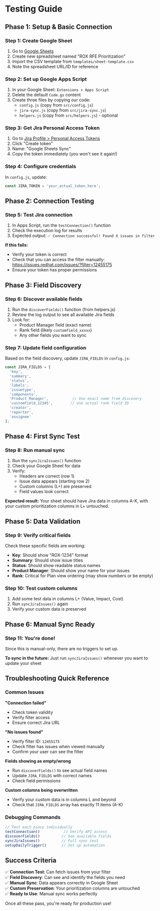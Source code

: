 # Testing Guide

## Phase 1: Setup & Basic Connection

### Step 1: Create Google Sheet
1. Go to [Google Sheets](https://sheets.google.com)
2. Create new spreadsheet named "ROX RFE Prioritization"
3. Import the CSV template from `templates/sheet-template.csv`
4. Note the spreadsheet URL/ID for reference

### Step 2: Set up Google Apps Script
1. In your Google Sheet: `Extensions > Apps Script`
2. Delete the default `Code.gs` content
3. Create three files by copying our code:
   - `config.js` (copy from `src/config.js`)
   - `jira-sync.js` (copy from `src/jira-sync.js`)
   - `helpers.js` (copy from `src/helpers.js`) - optional

### Step 3: Get Jira Personal Access Token
1. Go to [Jira Profile > Personal Access Tokens](https://issues.redhat.com/secure/ViewProfile.jspa?selectedTab=com.atlassian.pats.pats-plugin:jira-user-personal-access-tokens)
2. Click "Create token"
3. Name: "Google Sheets Sync"
4. Copy the token immediately (you won't see it again!)

### Step 4: Configure credentials
In `config.js`, update:
```javascript
const JIRA_TOKEN = 'your_actual_token_here';
```

## Phase 2: Connection Testing

### Step 5: Test Jira connection
1. In Apps Script, run the `testConnection()` function
2. Check the execution log for results
3. Expected output: `✅ Connection successful! Found X issues in filter`

**If this fails:**
- Verify your token is correct
- Check that you can access the filter manually: https://issues.redhat.com/issues/?filter=12455175
- Ensure your token has proper permissions

## Phase 3: Field Discovery

### Step 6: Discover available fields
1. Run the `discoverFields()` function (from helpers.js)
2. Review the log output to see all available Jira fields
3. Look for:
   - Product Manager field (exact name)
   - Rank field (likely `customfield_xxxxx`)
   - Any other fields you want to sync

### Step 7: Update field configuration
Based on the field discovery, update `JIRA_FIELDS` in `config.js`:
```javascript
const JIRA_FIELDS = [
  'key',
  'summary', 
  'status',
  'labels',
  'issuetype',
  'components',
  'Product Manager',           // Use exact name from discovery
  'customfield_12345',        // Use actual rank field ID
  'creator',
  'reporter',
  'assignee'
];
```

## Phase 4: First Sync Test

### Step 8: Run manual sync
1. Run the `syncJiraIssues()` function
2. Check your Google Sheet for data
3. Verify:
   - Headers are correct (row 1)
   - Issue data appears (starting row 2)
   - Custom columns (L+) are preserved
   - Field values look correct

**Expected result:** Your sheet should have Jira data in columns A-K, with your custom prioritization columns in L+ untouched.

## Phase 5: Data Validation

### Step 9: Verify critical fields
Check these specific fields are working:
- **Key**: Should show "ROX-1234" format
- **Summary**: Should show issue titles
- **Status**: Should show readable status names
- **Product Manager**: Should show your name for your issues
- **Rank**: Critical for Plan view ordering (may show numbers or be empty)

### Step 10: Test custom columns
1. Add some test data in columns L+ (Value, Impact, Cost)
2. Run `syncJiraIssues()` again
3. Verify your custom data is preserved

## Phase 6: Manual Sync Ready

### Step 11: You're done!
Since this is manual-only, there are no triggers to set up.

**To sync in the future:** Just run `syncJiraIssues()` whenever you want to update your sheet

## Troubleshooting Quick Reference

### Common Issues

**"Connection failed"**
- Check token validity
- Verify filter access
- Ensure correct Jira URL

**"No issues found"**
- Verify filter ID: `12455175`
- Check filter has issues when viewed manually
- Confirm your user can see the filter

**Fields showing as empty/wrong**
- Run `discoverFields()` to see actual field names
- Update `JIRA_FIELDS` with correct names
- Check field permissions

**Custom columns being overwritten**
- Verify your custom data is in columns L and beyond
- Check that `JIRA_FIELDS` array has exactly 11 items (A-K)

### Debugging Commands
```javascript
// Test each piece individually
testConnection()           // Verify API access
discoverFields()          // See available fields  
syncJiraIssues()          // Full sync test
setupDailyTrigger()       // Set up automation
```

## Success Criteria

✅ **Connection Test**: Can fetch issues from your filter  
✅ **Field Discovery**: Can see and identify the fields you need  
✅ **Manual Sync**: Data appears correctly in Google Sheet  
✅ **Custom Preservation**: Your prioritization columns are untouched  
✅ **Ready to Use**: Manual sync works perfectly  

Once all these pass, you're ready for production use!
